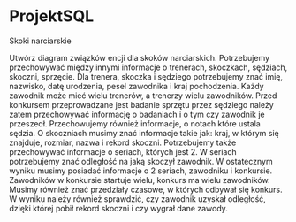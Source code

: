 # ProjektSQL

Skoki narciarskie

Utwórz diagram związków encji dla skoków narciarskich. Potrzebujemy przechowywać między innymi informacje o trenerach, skoczkach, sędziach, skoczni, sprzęcie. Dla trenera, skoczka i sędziego potrzebujemy znać imię, nazwisko, datę urodzenia, pesel zawodnika i kraj pochodzenia. Każdy zawodnik może mieć wielu trenerów, a trenerzy wielu zawodników. Przed konkursem przeprowadzane jest badanie sprzętu przez sędziego należy zatem przechowywać informację o badaniach i o tym czy zawodnik je przeszedł. Przechowujemy również informacje, o notach które ustala sędzia. O skoczniach musimy znać informacje takie jak: kraj, w którym się znajduje, rozmiar, nazwa i rekord skoczni. Potrzebujemy także przechowywać informacje o seriach, których jest 2. W seriach potrzebujemy znać odległość na jaką skoczył zawodnik. W ostatecznym wyniku musimy posiadać informacje o 2 seriach, zawodniku i konkursie. Zawodników w konkursie startuje wielu, konkurs ma wielu zawodników. Musimy również znać przedziały czasowe, w których odbywał się konkurs. W wyniku należy również sprawdzić, czy zawodnik uzyskał odległość, dzięki której pobił rekord skoczni i czy wygrał dane zawody.
